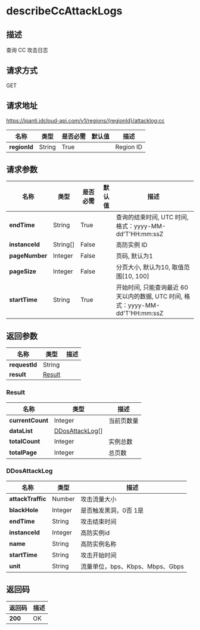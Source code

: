 # describeCcAttackLogs


## 描述
查询 CC 攻击日志

## 请求方式
GET

## 请求地址
https://ipanti.jdcloud-api.com/v1/regions/{regionId}/attacklog:cc

|名称|类型|是否必需|默认值|描述|
|---|---|---|---|---|
|**regionId**|String|True||Region ID|

## 请求参数
|名称|类型|是否必需|默认值|描述|
|---|---|---|---|---|
|**endTime**|String|True||查询的结束时间, UTC 时间, 格式：yyyy-MM-dd'T'HH:mm:ssZ|
|**instanceId**|String[]|False||高防实例 ID|
|**pageNumber**|Integer|False||页码, 默认为1|
|**pageSize**|Integer|False||分页大小, 默认为10, 取值范围[10, 100]|
|**startTime**|String|True||开始时间, 只能查询最近 60 天以内的数据, UTC 时间, 格式：yyyy-MM-dd'T'HH:mm:ssZ|


## 返回参数
|名称|类型|描述|
|---|---|---|
|**requestId**|String||
|**result**|[Result](##Result)||


### <a name="Result">Result</a>
|名称|类型|描述|
|---|---|---|
|**currentCount**|Integer|当前页数量|
|**dataList**|[DDosAttackLog[]](##DDosAttackLog)||
|**totalCount**|Integer|实例总数|
|**totalPage**|Integer|总页数|
### <a name="DDosAttackLog">DDosAttackLog</a>
|名称|类型|描述|
|---|---|---|
|**attackTraffic**|Number|攻击流量大小|
|**blackHole**|Integer|是否触发黑洞，0否 1是|
|**endTime**|String|攻击结束时间|
|**instanceId**|Integer|高防实例id|
|**name**|String|高防实例名称|
|**startTime**|String|攻击开始时间|
|**unit**|String|流量单位，bps、Kbps、Mbps、Gbps|

## 返回码
|返回码|描述|
|---|---|
|**200**|OK|
